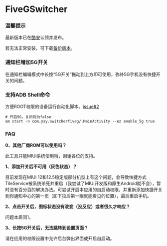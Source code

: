 # FiveGSwitcher

### 温馨提示

最新版本已在[酷安](https://www.coolapk.com/apk/280295)认领并发布。

若无法正常安装，可下载[备份版本](https://www.coolapk.com/apk/288773)。

### 通知栏增加5G开关

在通知栏编辑模式中长按“5G开关”拖动到上方即可使用，弥补5G手机没有快捷开关的问题。

### 支持ADB Shell命令

方便ROOT权限的设备运行自动化脚本。[issue#2](https://github.com/ysy950803/FiveGSwitcher/issues/2)

```shell
# 开启5G，关闭则为false
am start -n com.ysy.switcherfiveg/.MainActivity --ez enable_5g true
```

### FAQ

**0、其他厂商ROM可以使用吗？**

此工具只能MIUI系统使用哦，谢谢各位的支持。

**1、添加开关后不可用（灰色状态）？**

目前发现在MIUI 12和12.5稳定版部分机型上有这个问题，会导致快捷方式TileService被系统杀死并重启（我尝试了MIUI开发版和原生Android就不会），暂时没有百分百的解决办法。可尝试开启本应用的自启动权限，并重新添加快捷开关到你通知中心的第一页（即下拉后第一眼就能看见的位置），最后重启手机。

**2、点击开关后，图标状态没有改变（没反应）或者很久才响应？**

问题本质同1。

**3、长按5G开关后，无法跳转到设置页面？**

请在应用的权限设置中允许后台弹出界面或开启自启动。

